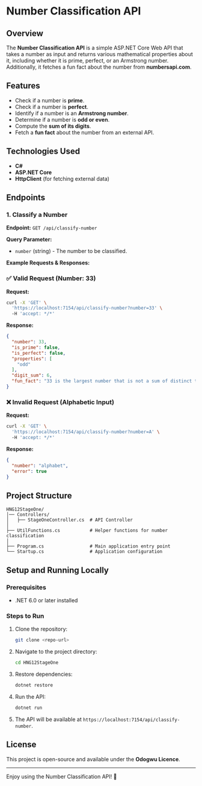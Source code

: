 # Number Classification API

## Overview
The **Number Classification API** is a simple ASP.NET Core Web API that takes a number as input and returns various mathematical properties about it, including whether it is prime, perfect, or an Armstrong number. Additionally, it fetches a fun fact about the number from **numbersapi.com**.

## Features
- Check if a number is **prime**.
- Check if a number is **perfect**.
- Identify if a number is an **Armstrong number**.
- Determine if a number is **odd or even**.
- Compute the **sum of its digits**.
- Fetch a **fun fact** about the number from an external API.

## Technologies Used
- **C#**
- **ASP.NET Core**
- **HttpClient** (for fetching external data)

## Endpoints
### 1. Classify a Number
**Endpoint:** `GET /api/classify-number`

**Query Parameter:**
- `number` (string) - The number to be classified.

**Example Requests & Responses:**

### ✅ Valid Request (Number: 33)
**Request:**
```sh
curl -X 'GET' \  
  'https://localhost:7154/api/classify-number?number=33' \  
  -H 'accept: */*'
```

**Response:**
```json
{
  "number": 33,
  "is_prime": false,
  "is_perfect": false,
  "properties": [
    "odd"
  ],
  "digit_sum": 6,
  "fun_fact": "33 is the largest number that is not a sum of distinct triangular numbers."
}
```

### ❌ Invalid Request (Alphabetic Input)
**Request:**
```sh
curl -X 'GET' \  
  'https://localhost:7154/api/classify-number?number=A' \  
  -H 'accept: */*'
```

**Response:**
```json
{
  "number": "alphabet",
  "error": true
}
```

## Project Structure
```
HNG12StageOne/
│── Controllers/
│   ├── StageOneController.cs  # API Controller
│
├── UtilFunctions.cs           # Helper functions for number classification
│
├── Program.cs                 # Main application entry point
└── Startup.cs                 # Application configuration
```

## Setup and Running Locally
### Prerequisites
- .NET 6.0 or later installed

### Steps to Run
1. Clone the repository:
   ```sh
   git clone <repo-url>
   ```
2. Navigate to the project directory:
   ```sh
   cd HNG12StageOne
   ```
3. Restore dependencies:
   ```sh
   dotnet restore
   ```
4. Run the API:
   ```sh
   dotnet run
   ```
5. The API will be available at `https://localhost:7154/api/classify-number`.

## License
This project is open-source and available under the **Odogwu Licence**.

---

Enjoy using the Number Classification API! 🚀

